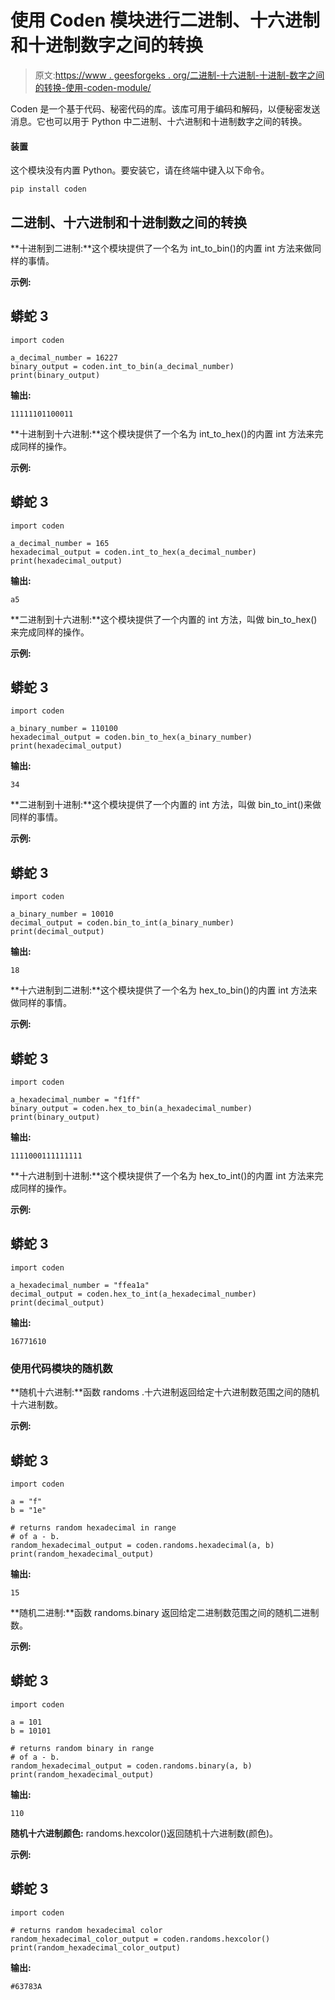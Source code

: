 # 使用 Coden 模块进行二进制、十六进制和十进制数字之间的转换

> 原文:[https://www . geesforgeks . org/二进制-十六进制-十进制-数字之间的转换-使用-coden-module/](https://www.geeksforgeeks.org/conversion-between-binary-hexadecimal-and-decimal-numbers-using-coden-module/)

Coden 是一个基于代码、秘密代码的库。该库可用于编码和解码，以便秘密发送消息。它也可以用于 Python 中二进制、十六进制和十进制数字之间的转换。

#### 装置

这个模块没有内置 Python。要安装它，请在终端中键入以下命令。

```
pip install coden

```

## 二进制、十六进制和十进制数之间的转换

**十进制到二进制:**这个模块提供了一个名为 int_to_bin()的内置 int 方法来做同样的事情。

**示例:**

## 蟒蛇 3

```
import coden

a_decimal_number = 16227
binary_output = coden.int_to_bin(a_decimal_number)
print(binary_output)
```

**输出:**

```
11111101100011
```

**十进制到十六进制:**这个模块提供了一个名为 int_to_hex()的内置 int 方法来完成同样的操作。

**示例:**

## 蟒蛇 3

```
import coden

a_decimal_number = 165
hexadecimal_output = coden.int_to_hex(a_decimal_number)
print(hexadecimal_output)
```

**输出:**

```
a5
```

**二进制到十六进制:**这个模块提供了一个内置的 int 方法，叫做 bin_to_hex()来完成同样的操作。

**示例:**

## 蟒蛇 3

```
import coden

a_binary_number = 110100
hexadecimal_output = coden.bin_to_hex(a_binary_number)
print(hexadecimal_output)
```

**输出:**

```
34
```

**二进制到十进制:**这个模块提供了一个内置的 int 方法，叫做 bin_to_int()来做同样的事情。

**示例:**

## 蟒蛇 3

```
import coden

a_binary_number = 10010
decimal_output = coden.bin_to_int(a_binary_number)
print(decimal_output)
```

**输出:**

```
18
```

**十六进制到二进制:**这个模块提供了一个名为 hex_to_bin()的内置 int 方法来做同样的事情。

**示例:**

## 蟒蛇 3

```
import coden

a_hexadecimal_number = "f1ff"
binary_output = coden.hex_to_bin(a_hexadecimal_number)
print(binary_output)
```

**输出:**

```
1111000111111111
```

**十六进制到十进制:**这个模块提供了一个名为 hex_to_int()的内置 int 方法来完成同样的操作。

**示例:**

## 蟒蛇 3

```
import coden

a_hexadecimal_number = "ffea1a"
decimal_output = coden.hex_to_int(a_hexadecimal_number)
print(decimal_output)
```

**输出:**

```
16771610
```

### 使用代码模块的随机数

**随机十六进制:**函数 randoms .十六进制返回给定十六进制数范围之间的随机十六进制数。

**示例:**

## 蟒蛇 3

```
import coden

a = "f"
b = "1e"

# returns random hexadecimal in range 
# of a - b.
random_hexadecimal_output = coden.randoms.hexadecimal(a, b)
print(random_hexadecimal_output)
```

**输出:**

```
15
```

**随机二进制:**函数 randoms.binary 返回给定二进制数范围之间的随机二进制数。

**示例:**

## 蟒蛇 3

```
import coden

a = 101
b = 10101

# returns random binary in range 
# of a - b.
random_hexadecimal_output = coden.randoms.binary(a, b)
print(random_hexadecimal_output)
```

**输出:**

```
110
```

**随机十六进制颜色:** randoms.hexcolor()返回随机十六进制数(颜色)。

**示例:**

## 蟒蛇 3

```
import coden

# returns random hexadecimal color
random_hexadecimal_color_output = coden.randoms.hexcolor()
print(random_hexadecimal_color_output)
```

**输出:**

```
#63783A
```
